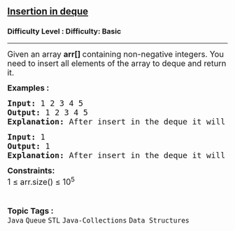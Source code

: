 <h2><a href="https://www.geeksforgeeks.org/problems/insertion-in-deque--151437/1?page=1&category=Arrays,Mathematical,Strings,STL,Matrix,Map,prefix-sum,Merge%20Sort,Kadane&difficulty=Basic&status=solved,unsolved&sortBy=accuracy">Insertion in deque</a></h2><h3>Difficulty Level : Difficulty: Basic</h3><hr><div class="problems_problem_content__Xm_eO"><p><span style="font-size: 18px;">Given an array <strong>arr[]</strong><strong>&nbsp;</strong>containing non-negative integers. You need to insert all elements of the array to deque&nbsp;and return it.</span></p>
<p><span style="font-size: 18px;"><strong>Examples :</strong></span></p>
<pre><span style="font-size: 18px;"><strong>Input:</strong> 1 2 3 4 5
<strong>Output: </strong>1 2 3 4 5
<strong>Explanation:</strong> After insert in the deque it will look like {1, 2, 3, 4, 5}.</span>
</pre>
<pre><span style="font-size: 18px;"><strong>Input: </strong>1
<strong>Output: </strong>1
<strong>Explanation:</strong> After insert in the deque it will look like {1}.</span></pre>
<p><span style="font-size: 18px;"><strong>Constraints:</strong><br>1 ≤ arr.size() ≤ 10<sup>5</sup></span></p></div><br><p><span style=font-size:18px><strong>Topic Tags : </strong><br><code>Java</code>&nbsp;<code>Queue</code>&nbsp;<code>STL</code>&nbsp;<code>Java-Collections</code>&nbsp;<code>Data Structures</code>&nbsp;
